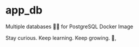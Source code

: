 # app_db

Multiple databases 🐳🐳 for PostgreSQL Docker Image


<!-- INSPIRATIONAL_QUOTE_START -->
Stay curious. Keep learning. Keep growing.
👀,
<!-- INSPIRATIONAL_QUOTE_END -->
